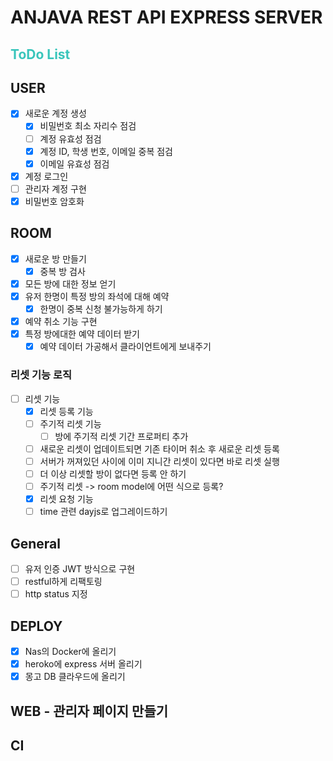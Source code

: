 # ANJAVA REST API EXPRESS SERVER

<h2 style="color:#39c5bb">ToDo List</h2>

## USER

- [x] 새로운 계정 생성
  - [x] 비밀번호 최소 자리수 점검
  - [ ] 계정 유효성 점검
  - [x] 계정 ID, 학생 번호, 이메일 중복 점검
  - [x] 이메일 유효성 점검
- [x] 계정 로그인
- [ ] 관리자 계정 구현
- [x] 비밀번호 암호화

## ROOM

- [x] 새로운 방 만들기
  - [x] 중복 방 검사
- [x] 모든 방에 대한 정보 얻기
- [x] 유저 한명이 특정 방의 좌석에 대해 예약
  - [x] 한명이 중복 신청 불가능하게 하기
- [x] 예약 취소 기능 구현
- [x] 특정 방에대한 예약 데이터 받기
  - [x] 예약 데이터 가공해서 클라이언트에게 보내주기

### 리셋 기능 로직

- [ ] 리셋 기능
  - [x] 리셋 등록 기능
  - [ ] 주기적 리셋 기능
    - [ ] 방에 주기적 리셋 기간 프로퍼티 추가
  - [ ] 새로운 리셋이 업데이트되면 기존 타이머 취소 후 새로운 리셋 등록
  - [ ] 서버가 꺼져있던 사이에 이미 지니간 리셋이 있다면 바로 리셋 실행
  - [ ] 더 이상 리셋할 방이 없다면 등록 안 하기
  - [ ] 주기적 리셋 -> room model에 어떤 식으로 등록?
  - [x] 리셋 요청 기능
  - [ ] time 관련 dayjs로 업그레이드하기

## General

- [ ] 유저 인증 JWT 방식으로 구현
- [ ] restful하게 리팩토링
- [ ] http status 지정

## DEPLOY

- [x] Nas의 Docker에 올리기
- [x] heroko에 express 서버 올리기
- [x] 몽고 DB 클라우드에 올리기

## WEB - 관리자 페이지 만들기

## CI
